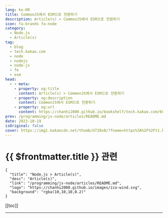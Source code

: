 ```yaml
---
lang: ko-KR
title: CommonJS에서 ESM으로 전환하기
description: Article(s) > CommonJS에서 ESM으로 전환하기
icon: fa-brands fa-node
category: 
  - Node.js
  - Article(s)
tag: 
  - blog
  - tech.kakao.com
  - node
  - nodejs
  - node-js
  - fe
  - esm
head:
  - - meta:
    - property: og:title
      content: Article(s) > CommonJS에서 ESM으로 전환하기
    - property: og:description
      content: CommonJS에서 ESM으로 전환하기
    - property: og:url
      content: https://chanhi2000.github.io/bookshelf/tech.kakao.com/605.html
prev: /programming/js-node/articles/README.md
date: 2023-10-19
isOriginal: false
cover: https://img1.kakaocdn.net/thumb/U728x0/?fname=https%3A%2F%2Ft1.kakaocdn.net%2Fkakao_tech%2Fimage%2F2023%2F10%2Fimages%2Fjsmlogo.png
---
```


# {{ $frontmatter.title }} 관련

```component VPCard
{
  "title": "Node.js > Article(s)",
  "desc": "Article(s)",
  "link": "/programming/js-node/articles/README.md",
  "logo": "https://chanhi2000.github.io/images/ico-wind.svg",
  "background": "rgba(10,10,10,0.2)"
}
```

[[toc]]

---

<SiteInfo
  name="CommonJS에서 ESM으로 전환하기"
  desc="안녕하세요, FE플랫폼팀에서 FE 개발자를 위한 개발을 담당하는 Ethan입니다..."
  url="https://tech.kakao.com/posts/605"
  logo="https://www.kakaocorp.com/page/favicon.ico"
  preview="https://img1.kakaocdn.net/thumb/U728x0/?fname=https%3A%2F%2Ft1.kakaocdn.net%2Fkakao_tech%2Fimage%2F2023%2F10%2Fimages%2Fjsmlogo.png"/>

<!-- TODO: 작성 -->
